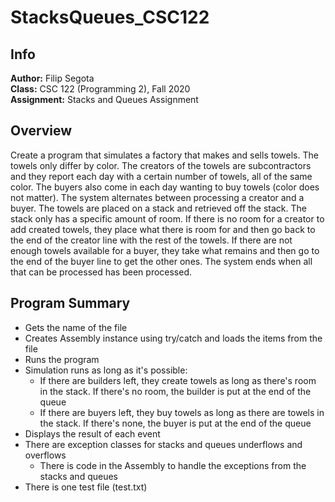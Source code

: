 # StacksQueues_CSC122
## Info
**Author:**
Filip Segota  
**Class:**
CSC 122 (Programming 2), Fall 2020  
**Assignment:**
Stacks and Queues Assignment 

## Overview
Create a program that simulates a factory that makes and sells towels. The towels only differ by color. The creators of the towels are subcontractors and they report each day with a certain number of towels, all of the same color. The buyers also come in each day wanting to buy towels (color does not matter). The system alternates between processing a creator and a buyer. The towels are placed on a stack and retrieved off the stack. The stack only has a specific amount of room. If there is no room for a creator to add created towels, they place what there is room for and then go back to the end of the creator line with the rest of the towels. If there are not enough towels available for a buyer, they take what remains and then go to the end of the buyer line to get the other ones. The system ends when all that can be processed has been processed.

## Program Summary
  - Gets the name of the file
  - Creates Assembly instance using try/catch and loads the items from the file
  - Runs the program
  - Simulation runs as long as it's possible:
    - If there are builders left, they create towels as long as there's room in the stack. If there's no room, the builder is put at the end of the queue
    - If there are buyers left, they buy towels as long as there are towels in the stack. If there's none, the buyer is put at the end of the queue
  - Displays the result of each event
  - There are exception classes for stacks and queues underflows and overflows
    - There is code in the Assembly to handle the exceptions from the stacks and queues
  - There is one test file (test.txt)
